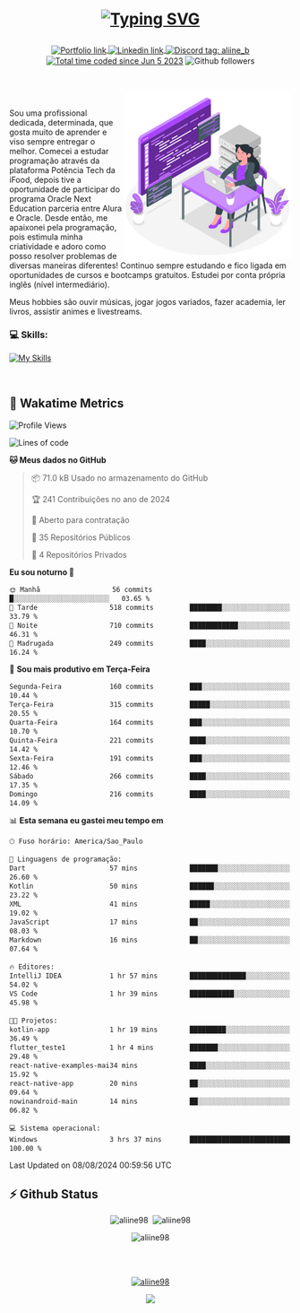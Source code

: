 # <p align = "center"><a href="https://git.io/typing-svg"><img src="https://readme-typing-svg.demolab.com?font=Space+Mono&size=28&pause=1000&duration=4000&color=8E58F7&vCenter=true&width=500&lines=%E2%9C%A8+Ol%C3%A1%2C+sou+Aline+Bevilacqua;%E2%9C%A8+Desenvolvedora+Web!" alt="Typing SVG" /></a></p>

<p align = "center">
    <a href="https://aliine98.github.io" target="_blank">
        <img alt="Portfolio link" align="center" src = "https://img.shields.io/badge/portfolio-8A2BE2?style=for-the-badge">
    </a>
    <a href="https://www.linkedin.com/in/aline-bevilacqua/" target="_blank">
        <img alt="Linkedin link" align="center" src = "https://img.shields.io/badge/LinkedIn-0077B5?style=for-the-badge&logo=linkedin&logoColor=white">
    </a>
    <a href="https://discord.com/" target="_blank">
        <img alt="Discord tag: aliine_b" align="center" src="https://img.shields.io/badge/-aliine__b-5865f2?style=flat-square&logo=Discord&logoColor=FFF" height="28">
    </a>
    <a href="https://wakatime.com/@aliine"><img src="https://wakatime.com/badge/user/d705bdc6-1244-4026-9380-8de8c1599f8d.svg?style=for-the-badge" alt="Total time coded since Jun 5 2023" align="center"/></a>
    <img alt="Github followers" align="center" src="https://img.shields.io/github/followers/Aliine98?style=for-the-badge&color=bf0f47&logo=github&logoColor=white">
</p><br>

<a href="https://storyset.com/"><img src="./assets/coding-amico.svg" width="300" align="right"></a>

<div align="left">
<br>

Sou uma profissional dedicada, determinada, que gosta muito de aprender e viso sempre entregar o melhor. Comecei a estudar programação através da plataforma Potência Tech da iFood, depois tive a oportunidade de participar do programa Oracle Next Education parceria entre Alura e Oracle. Desde então, me apaixonei pela programação, pois estimula minha criatividade e adoro como posso resolver problemas de diversas maneiras diferentes! Continuo sempre estudando e fico ligada em oportunidades de cursos e bootcamps gratuitos.
Estudei por conta própria inglês (nível intermediário).

Meus hobbies são ouvir músicas, jogar jogos variados, fazer academia, ler livros, assistir animes e livestreams.

### 💻 Skills:
[![My Skills](https://skillicons.dev/icons?i=html,css,js,bootstrap,tailwind,ts,mysql,angular,next,nuxt,express,mongo,java)](https://skillicons.dev)
</div>
<br>

## 🚀 Wakatime Metrics

<!--START_SECTION:waka-->
![Profile Views](http://img.shields.io/badge/Visualizac%C3%B5es%20do%20perfil-0-blue)

![Lines of code](https://img.shields.io/badge/Desde%20o%20Hello%20World%20eu%20escrevi-326.5%20thousand%20linhas%20de%20c%C3%B3digo-blue)

**🐱 Meus dados no GitHub** 

> 📦 71.0 kB Usado no armazenamento do GitHub 
 > 
> 🏆 241 Contribuições no ano de 2024
 > 
> 💼 Aberto para contratação
 > 
> 📜 35 Repositórios Públicos 
 > 
> 🔑 4 Repositórios Privados 
 > 
**Eu sou noturno 🦉** 

```text
🌞 Manhã                  56 commits          █░░░░░░░░░░░░░░░░░░░░░░░░   03.65 % 
🌆 Tarde                  518 commits         ████████░░░░░░░░░░░░░░░░░   33.79 % 
🌃 Noite                  710 commits         ████████████░░░░░░░░░░░░░   46.31 % 
🌙 Madrugada              249 commits         ████░░░░░░░░░░░░░░░░░░░░░   16.24 % 
```
📅 **Sou mais produtivo em Terça-Feira** 

```text
Segunda-Feira            160 commits         ███░░░░░░░░░░░░░░░░░░░░░░   10.44 % 
Terça-Feira              315 commits         █████░░░░░░░░░░░░░░░░░░░░   20.55 % 
Quarta-Feira             164 commits         ███░░░░░░░░░░░░░░░░░░░░░░   10.70 % 
Quinta-Feira             221 commits         ████░░░░░░░░░░░░░░░░░░░░░   14.42 % 
Sexta-Feira              191 commits         ███░░░░░░░░░░░░░░░░░░░░░░   12.46 % 
Sábado                   266 commits         ████░░░░░░░░░░░░░░░░░░░░░   17.35 % 
Domingo                  216 commits         ████░░░░░░░░░░░░░░░░░░░░░   14.09 % 
```


📊 **Esta semana eu gastei meu tempo em** 

```text
🕑︎ Fuso horário: America/Sao_Paulo

💬 Linguagens de programação: 
Dart                     57 mins             ███████░░░░░░░░░░░░░░░░░░   26.60 % 
Kotlin                   50 mins             ██████░░░░░░░░░░░░░░░░░░░   23.22 % 
XML                      41 mins             █████░░░░░░░░░░░░░░░░░░░░   19.02 % 
JavaScript               17 mins             ██░░░░░░░░░░░░░░░░░░░░░░░   08.03 % 
Markdown                 16 mins             ██░░░░░░░░░░░░░░░░░░░░░░░   07.64 % 

🔥 Editores: 
IntelliJ IDEA            1 hr 57 mins        ██████████████░░░░░░░░░░░   54.02 % 
VS Code                  1 hr 39 mins        ███████████░░░░░░░░░░░░░░   45.98 % 

🐱‍💻 Projetos: 
kotlin-app               1 hr 19 mins        █████████░░░░░░░░░░░░░░░░   36.49 % 
flutter_teste1           1 hr 4 mins         ███████░░░░░░░░░░░░░░░░░░   29.48 % 
react-native-examples-mai34 mins             ████░░░░░░░░░░░░░░░░░░░░░   15.92 % 
react-native-app         20 mins             ██░░░░░░░░░░░░░░░░░░░░░░░   09.64 % 
nowinandroid-main        14 mins             ██░░░░░░░░░░░░░░░░░░░░░░░   06.82 % 

💻 Sistema operacional: 
Windows                  3 hrs 37 mins       █████████████████████████   100.00 % 
```


 Last Updated on 08/08/2024 00:59:56 UTC
<!--END_SECTION:waka-->
 
## ⚡ Github Status

<p align="center"><img src="https://my-github-readme-stats-aliine98.vercel.app/api?username=aliine98&show_icons=true&locale=en&theme=radical" alt="aliine98" />&nbsp;&nbsp;<img src="https://my-github-readme-stats-aliine98.vercel.app/api/top-langs?username=aliine98&show_icons=true&locale=en&layout=compact&theme=radical&exclude_repo=my-github-readme-stats,my-github-readme-streak-stats,github-readme-streak-stats,ajax-com-js-puro" alt="aliine98" /></p>

<p align="center"><img src="https://streak-stats.demolab.com?user=aliine98&theme=radical" alt="aliine98" /></p>

<br><br>
<p align="center"> <a href="https://github.com/ryo-ma/github-profile-trophy" target="_blank"><img src="https://github-profile-trophy.vercel.app/?username=aliine98&theme=radical&column=4" alt="aliine98" /></a> </p>

<p align="center"><img src="https://media4.giphy.com/media/C1bBFL2dMQxA4/giphy.gif?cid=ecf05e47z7xqxd7gboyuplq95r7v869x9bi8msk1upllpme2&ep=v1_gifs_search&rid=giphy.gif&ct=g" width="700"></p>
